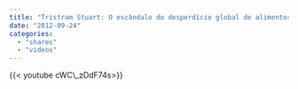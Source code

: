```yaml
---
title: "Tristram Stuart: O escândalo do desperdício global de alimentos"
date: "2012-09-24"
categories:
  - "shares"
  - "videos"
---
```


<div style="width: 70vw;">{{< youtube cWC\_zDdF74s>}}</div>
